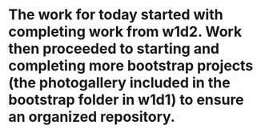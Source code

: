 # The work for today started with completing work from w1d2. Work then proceeded to starting and completing more bootstrap projects (the photogallery included in the bootstrap folder in w1d1) to ensure an organized repository. 
